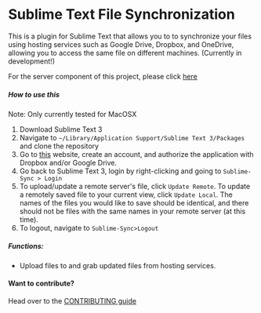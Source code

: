 # Sublime Text File Synchronization

This is a plugin for Sublime Text that allows you to to synchronize your files using hosting services such as Google Drive, Dropbox, and OneDrive, allowing you to access the same file on different machines. (Currently in development!)

For the server component of this project, please click [here](https://github.com/mchao409/sublimeserver)

##### How to use this
Note: Only currently tested for MacOSX
1. Download Sublime Text 3
2. Navigate to `~/Library/Application Support/Sublime Text 3/Packages` and clone the repository
3. Go to [this](https://sublimesync.herokuapp.com) website, create an account, and authorize the application with Dropbox and/or Google Drive.
4. Go back to Sublime Text 3, login by right-clicking and going to `Sublime-Sync > Login`
5. To upload/update a remote server's file, click `Update Remote`. To update a remotely saved file to your current view, click `Update Local`. The names of the files you would like to save should be identical, and there should not be files with the same names in your remote server (at this time).
6. To logout, navigate to `Sublime-Sync>Logout`

##### Functions: 
* Upload files to and grab updated files from hosting services.

#### Want to contribute?
Head over to the [CONTRIBUTING guide](CONTRIBUTING.md)




